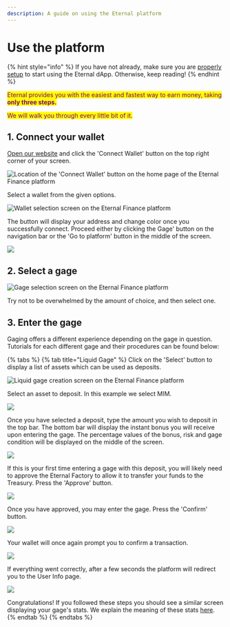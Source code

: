 ```yaml
---
description: A guide on using the Eternal platform
---
```


# Use the platform

{% hint style="info" %}
If you have not already, make sure you are [properly setup](get-started.md) to start using the Eternal dApp. Otherwise, keep reading!
{% endhint %}

<mark style="color:purple;">Eternal provides you with the easiest and fastest way to earn money, taking</mark> <mark style="color:purple;"></mark><mark style="color:purple;">**only three steps.**</mark>

<mark style="color:purple;">We will walk you through every little bit of it.</mark>

## 1. Connect your wallet

[Open our website](https://eternal.money) and click the 'Connect Wallet' button on the top right corner of your screen.

![Location of the 'Connect Wallet' button on the home page of the Eternal Finance platform](../../.gitbook/assets/1.png)

Select a wallet from the given options.

![Wallet selection screen on the Eternal Finance platform](../../.gitbook/assets/2.png)

The button will display your address and change color once you successfully connect. Proceed either by clicking the Gage' button on the navigation bar or the 'Go to platform' button in the middle of the screen.

![](../../.gitbook/assets/3.png)

## 2. Select a gage

![Gage selection screen on the Eternal Finance platform](../../.gitbook/assets/4.png)

Try not to be overwhelmed by the amount of choice, and then select one.

## 3. Enter the gage

Gaging offers a different experience depending on the gage in question. Tutorials for each different gage and their procedures can be found below:

{% tabs %}
{% tab title="Liquid Gage" %}
Click on the 'Select' button to display a list of assets which can be used as deposits.

![Liquid gage creation screen on the Eternal Finance platform](../../.gitbook/assets/5.png)

Select an asset to deposit. In this example we select MIM.&#x20;

![](<../../.gitbook/assets/Screenshot 2022-03-18 at 20.13.19.png>)

Once you have selected a deposit, type the amount you wish to deposit  in the top bar. The bottom bar will display the instant bonus you will receive upon entering the gage. The percentage values of the bonus, risk and gage condition will be displayed on the middle of the screen.

![](<../../.gitbook/assets/Screenshot 2022-03-19 at 06.45.18.png>)

If this is your first time entering a gage with this deposit, you will likely need to approve the Eternal Factory to allow it to transfer your funds to the Treasury. Press the 'Approve' button.

![](<../../.gitbook/assets/Screenshot 2022-03-19 at 06.45.29.png>)

Once you have approved, you may enter the gage. Press the 'Confirm' button.

![](<../../.gitbook/assets/Screenshot 2022-03-19 at 11.14.50.png>)

Your wallet will once again prompt you to confirm a transaction.

![](<../../.gitbook/assets/Screenshot 2022-03-19 at 11.14.06.png>)

If everything went correctly, after a few seconds the platform will redirect you to the User Info page.

![](<../../.gitbook/assets/Screenshot 2022-03-19 at 13.49.32.png>)

Congratulations! If you followed these steps you should see a similar screen displaying your gage's stats. We explain the meaning of these stats [here](view-your-stats.md).
{% endtab %}
{% endtabs %}
